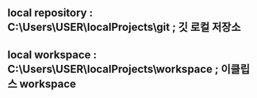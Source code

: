## local repository : C:\Users\USER\localProjects\git         ; 깃 로컬 저장소  
## local workspace  : C:\Users\USER\localProjects\workspace   ; 이클립스 workspace  


